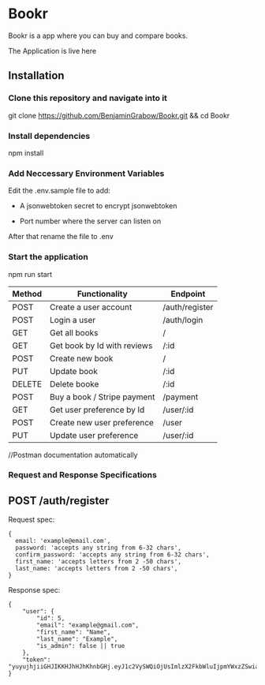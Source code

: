 # Bookr

Bookr is a app where you can buy and compare books.

The Application is live here 

## Installation

### Clone this repository and navigate into it

git clone https://github.com/BenjaminGrabow/Bookr.git && cd Bookr

### Install dependencies

npm install

### Add Neccessary Environment Variables
Edit the .env.sample file to add:

- A jsonwebtoken secret to encrypt jsonwebtoken

- Port number where the server can listen on

After that rename the file to .env

### Start the application
npm run start

|     Method | Functionality              | Endpoint      |
| ---------- | -------------              | ----------    |
| POST       |Create a user account       | /auth/register|
| POST       |Login a user                | /auth/login   |
| GET        | Get all books              | /             |
| GET        | Get book by Id with reviews| /:id          |
| POST       |Create new book             | /             |
| PUT        | Update book                | /:id          |
| DELETE     |Delete booke                | /:id          |
| POST       |Buy a book / Stripe payment | /payment      |
| GET        |Get user preference by Id   | /user/:id     |
| POST       |Create new user preference  | /user         |
| PUT        |Update user preference      | /user/:id     |
//Postman documentation automatically

### Request and Response Specifications

## POST /auth/register

Request spec:

```
{
  email: 'example@email.com',
  password: 'accepts any string from 6-32 chars',
  confirm_password: 'accepts any string from 6-32 chars',
  first_name: 'accepts letters from 2 -50 chars',
  last_name: 'accepts letters from 2 -50 chars',
}
```

Response spec:

```
{
    "user": {
        "id": 5,
        "email": "example@gmail.com",
        "first_name": "Name",
        "last_name": "Example",
        "is_admin": false || true
    },
    "token": "yuyujhjiiGHJIKKHJhHJhKhnbGHj.eyJ1c2VySWQiOjUsImlzX2FkbWluIjpmYWxzZSwiaWF0IjoxNTY0NDk1OTg4LCJleHAiOjE1NjUxMDA3ODh9.SgCpomiiiioidhjdfI"
}
```